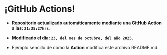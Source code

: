# ¡GitHub Actions!
* **Repositorio actualizado automáticamente mediante una GitHub Action a las: `21:35:27hrs.`**
* **Modificado el día: `23, del mes de octubre, del año 2025.`**

* Ejemplo sencillo de cómo la **Action** modifica este archivo README.md.
